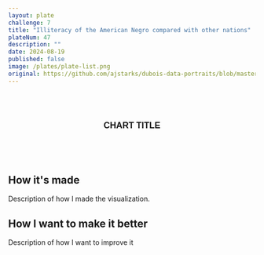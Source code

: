 ```yaml
---
layout: plate
challenge: 7
title: "Illiteracy of the American Negro compared with other nations"
plateNum: 47
description: ""
date: 2024-08-19
published: false
image: /plates/plate-list.png
original: https://github.com/ajstarks/dubois-data-portraits/blob/master/challenge/2024/challenge07
---
```


<script>
  //import Chart from './Chart.svelte'
</script>

<div class="plate">
  <div class="chart-title">
    <h1>Chart Title</h1>
  </div>
  <!-- Chart Goes here !-->
</div>


<h2>How it's made</h2>

Description of how I made the visualization.

<h2>How I want to make it better</h2>

Description of how I want to improve it

<style>
  

  .plate {
    background-size: cover;
    background-repeat: round;
    padding: 16px;
    border-radius: 6px;
    text-transform: uppercase;
    text-align: center;
    font-family: "Public Sans", sans-serif;
    margin: 1vh auto 1vh auto;
    opacity: 0.9;
    width: 75%;
    padding-bottom: 2rem;
  }

  .chart-title {
    margin-bottom: 1rem;
    line-height: 1.2;
    font-family: "Public Sans", sans-serif;
    color: black;
  }

  .chart-title h1 {
    color: black;
    font-family: "Public Sans", sans-serif;
    font-size: 1.1rem;
  }

  .chart-title h1 {
    font-weight: 700;
    margin: 1rem 0 0;
  }


  @media screen and (max-width: 800px) {
    .plate {
      width: 100%;
    }
  }
</style>